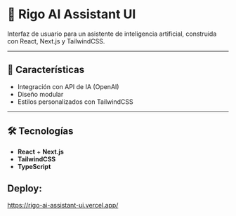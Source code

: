# 🧠 Rigo AI Assistant UI

Interfaz de usuario para un asistente de inteligencia artificial, construida con React, Next.js y TailwindCSS. 

---

## 🚀 Características

- Integración con API de IA (OpenAI)
- Diseño modular
- Estilos personalizados con TailwindCSS

---

## 🛠️ Tecnologías

- **React** + **Next.js**
- **TailwindCSS**
- **TypeScript**

## Deploy:
https://rigo-ai-assistant-ui.vercel.app/
